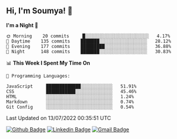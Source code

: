 ## Hi, I'm Soumya! 👋

<!--START_SECTION:waka-->
**I'm a Night 🦉** 

```text
🌞 Morning    20 commits     █░░░░░░░░░░░░░░░░░░░░░░░░   4.17% 
🌆 Daytime    135 commits    ███████░░░░░░░░░░░░░░░░░░   28.12% 
🌃 Evening    177 commits    █████████░░░░░░░░░░░░░░░░   36.88% 
🌙 Night      148 commits    ███████░░░░░░░░░░░░░░░░░░   30.83%

```


📊 **This Week I Spent My Time On** 

```text
💬 Programming Languages: 

JavaScript     █████████████░░░░░░░░░░░░   51.91% 
CSS            ███████████░░░░░░░░░░░░░░   45.46% 
HTML           ░░░░░░░░░░░░░░░░░░░░░░░░░   1.24% 
Markdown       ░░░░░░░░░░░░░░░░░░░░░░░░░   0.74% 
Git Config     ░░░░░░░░░░░░░░░░░░░░░░░░░   0.54%
```


 Last Updated on 13/07/2022 00:35:51 UTC
<!--END_SECTION:waka-->

[![Github Badge](https://img.shields.io/badge/-rubyruins-grey?style=for-the-badge&logo=github&logoColor=white&link=https://github.com/rubyruins/)](https://www.github.com/rubyruins/) 
[![Linkedin Badge](https://img.shields.io/badge/-Soumya%20Parekh-0072b1?style=for-the-badge&logo=Linkedin&logoColor=white&link=https://www.linkedin.com/in/Soumya-Parekh/)](https://www.linkedin.com/in/Soumya-Parekh/) 
[![Gmail Badge](https://img.shields.io/badge/-soumyaparekh.me@gmail.com-c14438?style=for-the-badge&logo=Gmail&logoColor=white&link=mailto:soumyaparekh.me@gmail.com)](mailto:soumyaparekh.me@gmail.com) 
